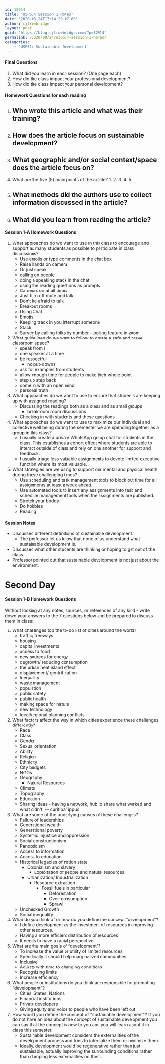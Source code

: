 ```yaml
---
id: 12914
title: 'USP514 Session 1 Notes'
date: '2020-08-24T17:14:29-07:00'
author: cjtrowbridge
layout: post
guid: 'https://blog.cjtrowbridge.com/?p=12914'
permalink: /2020/08/24/usp514-session-1-notes/
categories:
    - 'USP514 Sustainable Development'
---
```


#### Final Questions

1. What did you learn in each session? (One page each)
2. How did the class impact your professional development?
3. How did the class impact your personal development?

#### Homework Questions for each reading

1. <span class="">Who wrote this article and what was their training?</span>
    -
2. <span class="">How does the article focus on sustainable development?</span>
    -
3. <span class="">What geographic and/or social context/space does the article focus on?</span>
    -
4. <span class="">What are the five (5) main points of the article?</span>
    1. 
    2. 
    3. 
    4. 
    5.
5. <span class="">What methods did the authors use to collect information discussed in the article?</span>
    -
6. <span class="">What did you learn from reading the article?</span>
    -

#### Session 1-A Homework Questions

1. <span class="">What approaches do we want to use in this class to encourage and support as many students as possible to participate in class discussions?</span>
    - Use emojis or type comments in the chat box
    - Raise hands on camera
    - Or just speak
    - calling on people
    - doing a speaking stack in the chat
    - using the reading questions as prompts
    - Cameras on at all times
    - Just turn off mute and talk
    - Don’t be afraid to talk
    - Breakout rooms
    - Using Chat
    - Emojis
    - Keeping track in you interrupt someone
    - Stack
    - Survey by calling folks by number – polling feature in zoom
2. <span class="">What guidelines do we want to follow to create a safe and brave classroom space?</span>
    - speak from i
    - one speaker at a time
    - be respectful 
        - no put-downs
    - ask for examples from students
    - allow enough time for people to make their whole point
    - step up step back
    - come in with an open mind
    - personal truth
3. <span class="">What approaches do we want to use to ensure that students are keeping </span><span class="">up with assigned reading?</span>
    - Discussing the readings both as a class and as small groups 
        - breakroom room discussions
    - Checking in with students and these questions
4. <span class="">What approaches do we want to use to maximize our individual and collective well being during the semester we are spending together as a group in this class?</span>
    - I usually create a private WhatsApp group chat for students in the class. This establishes a cohort effect where students are able to interact outside of class and rely on one another for support and feedback.
    - I usually triage less valuable assignments to devote limited executive function where its most valuable.
5. <span class="">What strategies are we using to support our mental and physical health during these challenging times?</span>
    - Use scheduling and task management tools to block out time for all assignments at least a week ahead.
    - Use automated tools to insert any assignments into task and schedule management tools when the assignments are published.
    - Stretch your boddy
    - Do hobbies
    - Reading

#### Session Notes

- Discussed different definitions of sustainable development. 
    - The professor let us know that none of us understand what sustainable development is.
- Discussed what other students are thinking or hoping to get out of the class.
- Professor pointed out that sustainable development is not just about the environment.

# Second Day

#### Session 1-B Homework Questions

<span class="">Without looking at any notes, sources, or references of any kind - write down your</span><span class="" id="yui_3_17_2_1_1598303326512_128"> answers to the 7 questions below and be prepared to discuss them in class:</span>

1. <span class="">What challenges top the to-do list of cities around the world?</span>
    - traffic/ freeways
    - housing
    - capital investments
    - access to food
    - new sources for energy
    - degrowth/ reducing consumption
    - the urban heat island effect
    - displacement/ gentrification
    - inequality
    - waste management
    - population
    - public safety
    - public health
    - making space for nature
    - new technology
    - local/regional planning conflicts
2. <span class="">What factors affect the way in which cities experience these challenges differently?</span>
    - Race
    - Class
    - Gender
    - Sexual orientation
    - Ability
    - Religion
    - Ethnicity
    - City budgets
    - NGOs
    - Geography 
        - Natural Resources
    - Climate
    - Topography
    - Education
    - Sharing ideas - having a network, hub to share what worked and what didn't. -- curitiba/ ippuc
3. <span class="">What are some of the underlying causes of these challenges?</span>
    - Failure of leaderships
    - Generational wealth
    - Generational poverty
    - Systemic injustice and oppression
    - Social constructionism
    - Panopticism
    - Access to information
    - Access to education
    - Historical legacies of nation state 
        - Colonialism and slavery 
            - Exploitation of people and natural resources
        - Urbanization/ Industrialization 
            - Resource extraction 
                - Fossil fuels in particular 
                    - Deforestation
                    - Over-consumption
                    - Sprawl
    - Unchecked Growth
    - Social inequality
4. <span class="">What do you think of or how do you define the concept “development”?</span>
    - I define development as the investment of resources in improving other resources.
    - Having a more efficient distribution of resources
    - It needs to have a racial perspective
5. <span class="">What are the main goals of “development”?</span>
    - To increase the value or utility of limited resources
    - Specifically it should help marginalized communities
    - Inclusive
    - Adjusts with time to changing conditions
    - Recognizing limits
    - Increase efficiency
6. <span class="">What people or institutions do you think are responsible for promoting </span><span class="">“development”?</span>
    - Cities, States, Nations
    - Financial institutions
    - Private developers
    - Giving equity and voice to people who have been left out
7. <span class="">How would you define the concept of "sustainable development"? If you do not have an idea about the concept of sustainable development you can say that the concept is new to you and you will learn about it in class this semester. </span>
    - Sustainable development considers the externalities of the development process and tries to internalize them or minimize them.
    - Ideally, development would be regenerative rather than just sustainable; actually improving the surrounding conditions rather than dumping less externalities on them.